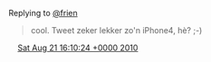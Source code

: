 Replying to [@frien](https://twitter.com/frien/status/21688343364)

> cool\. Tweet zeker lekker zo'n iPhone4, hè? ;\-\)

<img src="../../media/tweet.ico" width="12" /> [Sat Aug 21 16:10:24 +0000 2010](https://twitter.com/DromerDenker/status/21759969494)